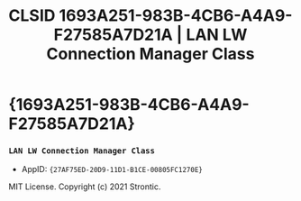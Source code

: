 ﻿---
title: "CLSID 1693A251-983B-4CB6-A4A9-F27585A7D21A | LAN LW Connection Manager Class"
excerpt: What is COM-Object CLSID 1693A251-983B-4CB6-A4A9-F27585A7D21A?
---

# {1693A251-983B-4CB6-A4A9-F27585A7D21A}

### `LAN LW Connection Manager Class`
* AppID: `{27AF75ED-20D9-11D1-B1CE-00805FC1270E}`

MIT License. Copyright (c) 2021 Strontic.


